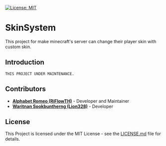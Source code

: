 [![License: MIT](https://img.shields.io/badge/License-MIT-green.svg)](https://opensource.org/licenses/MIT)
# SkinSystem
This project for make minecraft's server can change their player skin with custom skin.

## Introduction
```
THIS PROJECT UNDER MAINTENANCE.
```

## Contributors
- **[Alphabet Romeo (RiFlowTH)](https://www.facebook.com/alphabet.romeo.90)** - Developer and Maintainer
- **[Waritnan Sookbuntherng (Lion328)](https://www.facebook.com/dotlegs)** - Developer

## License
This Project is licensed under the MIT License - see the [LICENSE.md](https://github.com/riflowth/SurvivalSystem/blob/master/LICENSE) file for details.
